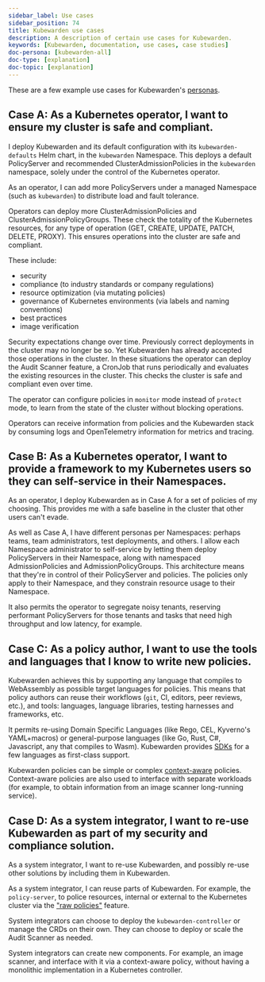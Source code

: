 ```yaml
---
sidebar_label: Use cases
sidebar_position: 74
title: Kubewarden use cases
description: A description of certain use cases for Kubewarden.
keywords: [Kubewarden, documentation, use cases, case studies]
doc-persona: [kubewarden-all]
doc-type: [explanation]
doc-topic: [explanation]
---
```


<head>
  <link rel="canonical" href="https://docs.kubewarden.io/use-cases"/>
</head>

These are a few example use cases for Kubewarden's [personas](./personas.md).

## Case A: As a Kubernetes operator, I want to ensure my cluster is safe and compliant.

I deploy Kubewarden and its default configuration with its
`kubewarden-defaults` Helm chart, in the `kubewarden` Namespace. This deploys a
default PolicyServer and recommended ClusterAdmissionPolicies in the
`kubewarden` namespace, solely under the control of the Kubernetes operator.

As an operator, I can add more PolicyServers under a managed Namespace (such as
`kubewarden`) to distribute load and fault tolerance.

Operators can deploy more ClusterAdmissionPolicies and
ClusterAdmissionPolicyGroups. These check the totality of the Kubernetes
resources, for any type of operation (GET, CREATE, UPDATE, PATCH, DELETE,
PROXY). This ensures operations into the cluster are safe and compliant.

These include:

* security
* compliance (to industry standards or company regulations)
* resource optimization (via mutating policies)
* governance of Kubernetes environments (via labels and naming conventions)
* best practices
* image verification

Security expectations change over time. Previously correct deployments in the
cluster may no longer be so. Yet Kubewarden has already accepted those
operations in the cluster. In these situations the operator can deploy the
Audit Scanner feature, a CronJob that runs periodically and evaluates the
existing resources in the cluster. This checks the cluster is safe and
compliant even over time.

The operator can configure policies in `monitor` mode instead of `protect`
mode, to learn from the state of the cluster without blocking operations.

Operators can receive information from policies and the Kubewarden stack by
consuming logs and OpenTelemetry information for metrics and tracing.

## Case B: As a Kubernetes operator, I want to provide a framework to my Kubernetes users so they can self-service in their Namespaces.

As an operator, I deploy Kubewarden as in Case A for a set of policies of my
choosing. This provides me with a safe baseline in the cluster that other users
can't evade.

As well as Case A, I have different personas per Namespaces: perhaps teams,
team administrators, test deployments, and others. I allow each Namespace
administrator to self-service by letting them deploy PolicyServers in their
Namespace, along with namespaced AdmissionPolicies and AdmissionPolicyGroups.
This architecture means that they're in control of their PolicyServer and
policies. The policies only apply to their Namespace, and they constrain
resource usage to their Namespace.

It also permits the operator to segregate noisy tenants, reserving
performant PolicyServers for those tenants and tasks that need high
throughput and low latency, for example.

## Case C: As a policy author, I want to use the tools and languages that I know to write new policies.

Kubewarden achieves this by supporting any language that compiles to
WebAssembly as possible target languages for policies. This means that policy
authors can reuse their workflows (`git`, CI, editors, peer reviews, etc.), and
tools: languages, language libraries, testing harnesses and frameworks, etc.

It permits re-using Domain Specific Languages (like Rego, CEL, Kyverno's
YAML+macros) or general-purpose languages (like Go, Rust, C#, Javascript, any
that compiles to Wasm). Kubewarden provides
[SDKs](./tutorials/writing-policies/index.md) for a few languages as
first-class support.

Kubewarden policies can be simple or complex
[context-aware](./explanations/context-aware-policies.md) policies.
Context-aware policies are also used to interface with separate workloads (for
example, to obtain information from an image scanner long-running service).

## Case D: As a system integrator, I want to re-use Kubewarden as part of my security and compliance solution.

As a system integrator, I want to re-use Kubewarden, and possibly re-use other
solutions by including them in Kubewarden.

As a system integrator, I can reuse parts of Kubewarden. For example, the
`policy-server`, to police resources, internal or external to the Kubernetes
cluster via the ["raw policies"](./howtos/raw-policies.md) feature.

System integrators can choose to deploy the `kubewarden-controller` or manage
the CRDs on their own. They can choose to deploy or scale the Audit Scanner as
needed.

System integrators can create new components. For example, an image scanner,
and interface with it via a context-aware policy, without having a monolithic
implementation in a Kubernetes controller.

